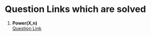 # Question Links which are solved 

1. <b> Power(X,n) </b> <br>
[Question Link](https://leetcode.com/problems/powx-n/description/) <br>

